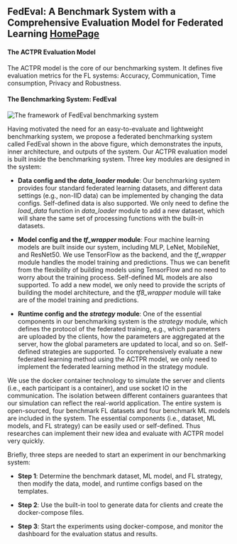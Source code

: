 ## FedEval: A Benchmark System with a Comprehensive Evaluation Model for Federated Learning [HomePage](https://di-chai.github.io/FedEval/)

#### The ACTPR Evaluation Model

The ACTPR model is the core of our benchmarking system. It defines five evaluation metrics for the FL systems: Accuracy, Communication, Time consumption, Privacy and Robustness.

#### The Benchmarking System: FedEval

![The framework of FedEval benchmarking system](https://di-chai.github.io/FedEval/_images/bm_system.png)

Having motivated the need for an easy-to-evaluate and lightweight benchmarking system, we propose a federated benchmarking system called FedEval shown in the above figure, which demonstrates the inputs, inner architecture, and outputs of the system. Our ACTPR evaluation model is built inside the benchmarking system. Three key modules are designed in the system:

-  **Data config and the *data_loader* module**: Our benchmarking system provides four standard federated learning datasets, and different data settings (e.g., non-IID data) can be implemented by changing the data configs. Self-defined data is also supported. We only need to define the *load_data* function in *data_loader* module to add a new dataset, which will share the same set of processing functions with the built-in datasets.
   
-  **Model config and the *tf_wrapper* module**: Four machine learning models are built inside our system, including MLP, LeNet, MobileNet, and ResNet50. We use TensorFlow as the backend, and the *tf_wrapper* module handles the model training and predictions. Thus we can benefit from the flexibility of building models using TensorFlow and no need to worry about the training process. Self-defined ML models are also supported. To add a new model, we only need to provide the scripts of building the model architecture, and the *tf8_wrapper* module will take are of the model training and predictions.
   
-  **Runtime config and the *strategy* module**: One of the essential components in our benchmarking system is the *strategy* module, which defines the protocol of the federated training, e.g., which parameters are uploaded by the clients, how the parameters are aggregated at the server, how the global parameters are updated to local, and so on. Self-defined strategies are supported. To comprehensively evaluate a new federated learning method using the ACTPR model, we only need to implement the federated learning method in the strategy module.

We use the docker container technology to simulate the server and clients (i.e., each participant is a container), and use socket IO in the communication. The isolation between different containers guarantees that our simulation can reflect the real-world application. The entire system is open-sourced, four benchmark FL datasets and four benchmark ML models are included in the system. The essential components (i.e., dataset, ML models, and FL strategy) can be easily used or self-defined. Thus researches can implement their new idea and evaluate with ACTPR model very quickly.

Briefly, three steps are needed to start an experiment in our benchmarking system:

-  **Step 1**: Determine the benchmark dataset, ML model, and FL strategy, then modify the data, model, and runtime configs based on the templates.

-  **Step 2**: Use the built-in tool to generate data for clients and create the docker-compose files.

-  **Step 3**: Start the experiments using docker-compose, and monitor the dashboard for the evaluation status and results.